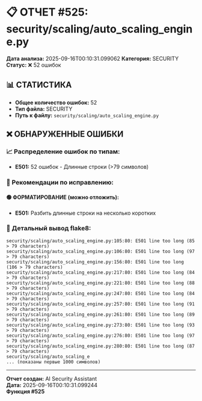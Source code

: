 # 📋 ОТЧЕТ #525: security/scaling/auto_scaling_engine.py

**Дата анализа:** 2025-09-16T00:10:31.099062
**Категория:** SECURITY
**Статус:** ❌ 52 ошибок

## 📊 СТАТИСТИКА

- **Общее количество ошибок:** 52
- **Тип файла:** SECURITY
- **Путь к файлу:** `security/scaling/auto_scaling_engine.py`

## ❌ ОБНАРУЖЕННЫЕ ОШИБКИ

### 📈 Распределение ошибок по типам:

- **E501:** 52 ошибок - Длинные строки (>79 символов)

### 🎯 Рекомендации по исправлению:

#### 🟢 ФОРМАТИРОВАНИЕ (можно отложить):
- **E501:** Разбить длинные строки на несколько коротких

### 📝 Детальный вывод flake8:

```
security/scaling/auto_scaling_engine.py:105:80: E501 line too long (85 > 79 characters)
security/scaling/auto_scaling_engine.py:106:80: E501 line too long (97 > 79 characters)
security/scaling/auto_scaling_engine.py:156:80: E501 line too long (106 > 79 characters)
security/scaling/auto_scaling_engine.py:217:80: E501 line too long (84 > 79 characters)
security/scaling/auto_scaling_engine.py:221:80: E501 line too long (88 > 79 characters)
security/scaling/auto_scaling_engine.py:247:80: E501 line too long (84 > 79 characters)
security/scaling/auto_scaling_engine.py:257:80: E501 line too long (91 > 79 characters)
security/scaling/auto_scaling_engine.py:261:80: E501 line too long (89 > 79 characters)
security/scaling/auto_scaling_engine.py:273:80: E501 line too long (93 > 79 characters)
security/scaling/auto_scaling_engine.py:276:80: E501 line too long (97 > 79 characters)
security/scaling/auto_scaling_engine.py:280:80: E501 line too long (87 > 79 characters)
security/scaling/auto_scaling_e
... (показаны первые 1000 символов)
```

---
**Отчет создан:** AI Security Assistant  
**Дата:** 2025-09-16T00:10:31.099244  
**Функция #525**
